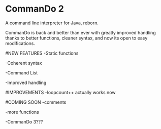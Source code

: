 # CommanDo 2
A command line interpreter for Java, reborn.

CommanDo is back and better than ever with greatly improved handling thanks to better functions, cleaner syntax, and now its open to easy modifications.

#NEW FEATURES
-Static functions

-Coherent syntax

-Command List

-Improved handling

#IMPROVEMENTS
-loopcount++ actually works now

#COMING SOON
-comments

-more functions

-CommanDo 3???




